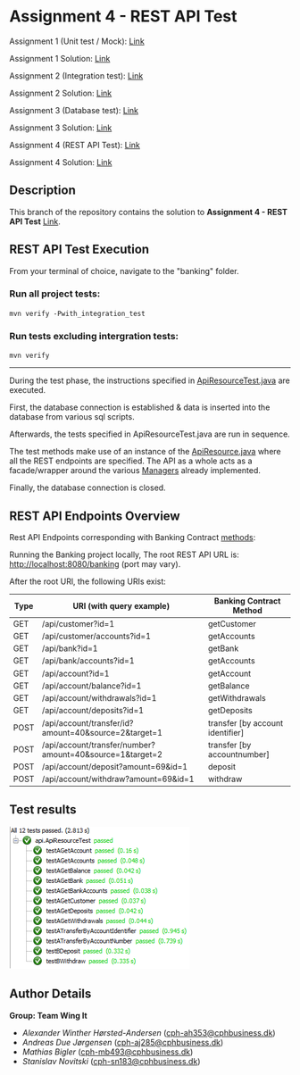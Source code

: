 # Assignment 4 - REST API Test

Assignment 1 (Unit test / Mock): [Link](https://datsoftlyngby.github.io/soft2020spring/resources/85f09312-01-assignment-mocking.pdf)

Assignment 1 Solution: [Link](https://github.com/PBA-2sem/asgmt1_mocking_tdd) 

Assignment 2 (Integration test): [Link](https://datsoftlyngby.github.io/soft2020spring/resources/2b1e95b8-02-assignment-integration.pdf)

Assignment 2 Solution: [Link](https://github.com/PBA-2sem/asgmt1_mocking_tdd/tree/integration-test)

Assignment 3 (Database test): [Link](https://datsoftlyngby.github.io/soft2020spring/resources/db4fc3df-03-assignment-database.pdf)

Assignment 3 Solution: [Link](https://github.com/PBA-2sem/asgmt1_mocking_tdd/tree/database-test)

Assignment 4 (REST API Test): [Link](https://datsoftlyngby.github.io/soft2020spring/resources/5988f3c5-04-assignment-rest.pdf)

Assignment 4 Solution: [Link](https://github.com/PBA-2sem/asgmt1_mocking_tdd/tree/frontend-test)

## Description

This branch of the repository contains the solution to **Assignment 4 - REST API Test** [Link](https://datsoftlyngby.github.io/soft2020spring/resources/5988f3c5-04-assignment-rest.pdf).

## REST API Test Execution

From your terminal of choice, navigate to the "banking" folder.

### Run all project tests:

```
mvn verify -Pwith_integration_test
```

### Run tests excluding intergration tests:

```
mvn verify
```

---

During the test phase, the instructions specified in [ApiResourceTest.java](https://github.com/PBA-2sem/asgmt1_mocking_tdd/blob/frontend-test/banking/src/test/java/api/ApiResourceTest.java) are executed.

First, the database connection is established & data is inserted into the database from various sql scripts.

Afterwards, the tests specified in ApiResourceTest.java are run in sequence. 

The test methods make use of an instance of the [ApiResource.java](https://github.com/PBA-2sem/asgmt1_mocking_tdd/blob/frontend-test/banking/src/main/java/api/ApiResource.java) where all the REST endpoints are specified. The API as a whole acts as a facade/wrapper around the various [Managers](https://github.com/PBA-2sem/asgmt1_mocking_tdd/tree/frontend-test/banking/src/main/java/implementations/db) already implemented.

Finally, the database connection is closed.

## REST API Endpoints Overview

Rest API Endpoints corresponding with Banking Contract [methods](https://github.com/PBA-2sem/asgmt1_mocking_tdd/tree/frontend-test/banking-contract/src/main/java/com/teamwingitt/banking/contract):

Running the Banking project locally, The root REST API URL is: [http://localhost:8080/banking](http://localhost:8080/banking) (port may vary). 

After the root URl, the following URIs exist:

| Type 	| URI (with query example)                                            	| Banking Contract Method 	|
|------	|----------------------------------------------------------	|---------------------------------------	|
| GET  	| /api/customer?id=1                                       	| getCustomer                           	|
| GET  	| /api/customer/accounts?id=1                              	| getAccounts                           	|
| GET  	| /api/bank?id=1                                           	| getBank                               	|
| GET  	| /api/bank/accounts?id=1                                  	| getAccounts                           	|
| GET  	| /api/account?id=1                                        	| getAccount                            	|
| GET  	| /api/account/balance?id=1                                	| getBalance                            	|
| GET  	| /api/account/withdrawals?id=1                            	| getWithdrawals                        	|
| GET  	| /api/account/deposits?id=1                               	| getDeposits                           	|
| POST 	| /api/account/transfer/id?amount=40&source=2&target=1     	| transfer [by account identifier]      	|
| POST 	| /api/account/transfer/number?amount=40&source=1&target=2 	| transfer [by accountnumber]           	|
| POST 	| /api/account/deposit?amount=69&id=1                      	| deposit                               	|
| POST 	| /api/account/withdraw?amount=69&id=1                     	| withdraw                              	|

## Test results

 ![REST API Test Results](<assets/api_test_results.PNG>)
 
## Author Details

**Group: Team Wing It**
- *Alexander Winther Hørsted-Andersen* (cph-ah353@cphbusiness.dk)
- *Andreas Due Jørgensen* (cph-aj285@cphbusiness.dk)
- *Mathias Bigler* (cph-mb493@cphbusiness.dk)
- *Stanislav Novitski* (cph-sn183@cphbusiness.dk)
